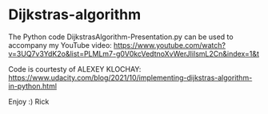 # Dijkstras-algorithm

The Python code DijkstrasAlgorithm-Presentation.py can be used to accompany my YouTube video:
https://www.youtube.com/watch?v=3UQ7v3YdK2o&list=PLMLm7-g0V0kcVedtnoXvWerJIilsmL2Cn&index=1&t

Code is courtesty of ALEXEY KLOCHAY:
https://www.udacity.com/blog/2021/10/implementing-dijkstras-algorithm-in-python.html

Enjoy 
:) Rick
